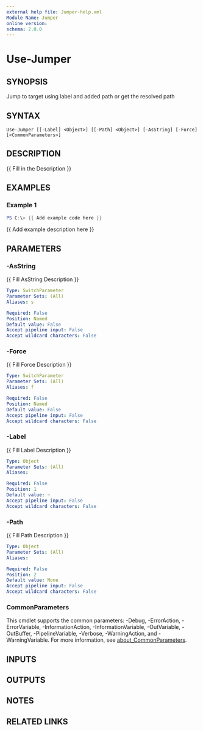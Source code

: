 ```yaml
---
external help file: Jumper-help.xml
Module Name: Jumper
online version:
schema: 2.0.0
---
```


# Use-Jumper

## SYNOPSIS
Jump to target using label and added path or get the resolved path

## SYNTAX

```
Use-Jumper [[-Label] <Object>] [[-Path] <Object>] [-AsString] [-Force] [<CommonParameters>]
```

## DESCRIPTION
{{ Fill in the Description }}

## EXAMPLES

### Example 1
```powershell
PS C:\> {{ Add example code here }}
```

{{ Add example description here }}

## PARAMETERS

### -AsString
{{ Fill AsString Description }}

```yaml
Type: SwitchParameter
Parameter Sets: (All)
Aliases: s

Required: False
Position: Named
Default value: False
Accept pipeline input: False
Accept wildcard characters: False
```

### -Force
{{ Fill Force Description }}

```yaml
Type: SwitchParameter
Parameter Sets: (All)
Aliases: f

Required: False
Position: Named
Default value: False
Accept pipeline input: False
Accept wildcard characters: False
```

### -Label
{{ Fill Label Description }}

```yaml
Type: Object
Parameter Sets: (All)
Aliases:

Required: False
Position: 1
Default value: ~
Accept pipeline input: False
Accept wildcard characters: False
```

### -Path
{{ Fill Path Description }}

```yaml
Type: Object
Parameter Sets: (All)
Aliases:

Required: False
Position: 2
Default value: None
Accept pipeline input: False
Accept wildcard characters: False
```

### CommonParameters
This cmdlet supports the common parameters: -Debug, -ErrorAction, -ErrorVariable, -InformationAction, -InformationVariable, -OutVariable, -OutBuffer, -PipelineVariable, -Verbose, -WarningAction, and -WarningVariable. For more information, see [about_CommonParameters](http://go.microsoft.com/fwlink/?LinkID=113216).

## INPUTS

## OUTPUTS

## NOTES

## RELATED LINKS
